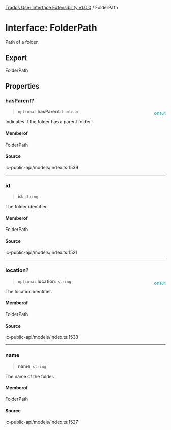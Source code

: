 [Trados User Interface Extensibility v1.0.0](../wiki/globals) / FolderPath

# Interface: FolderPath

Path of a folder.

## Export

FolderPath

## Properties

### hasParent?

> `optional` **hasParent**: `boolean`

<div style="display:inline; float:right; color:#008080; margin-top:-23px; font-size:11px">default</div>Indicates if the folder has a parent folder.

#### Memberof

FolderPath

#### Source

lc-public-api/models/index.ts:1539

***

### id

> **id**: `string`

The folder identifier.

#### Memberof

FolderPath

#### Source

lc-public-api/models/index.ts:1521

***

### location?

> `optional` **location**: `string`

<div style="display:inline; float:right; color:#008080; margin-top:-23px; font-size:11px">default</div>The location identifier.

#### Memberof

FolderPath

#### Source

lc-public-api/models/index.ts:1533

***

### name

> **name**: `string`

The name of the folder.

#### Memberof

FolderPath

#### Source

lc-public-api/models/index.ts:1527
